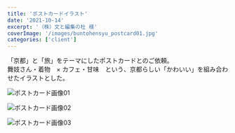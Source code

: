```yaml
---
title: 'ポストカードイラスト'
date: '2021-10-14'
excerpt: '（株）文と編集の杜 様'
coverImage: '/images/buntohensyu_postcard01.jpg'
categories: ['client']
---
```


「京都」と「旅」をテーマにしたポストカードとのご依頼。  
舞妓さん・着物　× カフェ・甘味　という、京都らしい「かわいい」を組み合わせたイラストとした。

![ポストカード画像01](/images/buntohensyu_postcard01.jpg)

![ポストカード画像02](/images/buntohensyu_postcard02.jpg)

![ポストカード画像03](/images/buntohensyu_postcard03.jpg)

